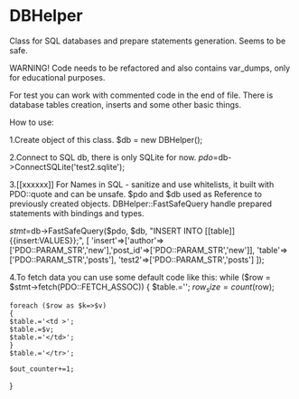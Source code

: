 # DBHelper
Class for SQL databases and prepare statements generation. Seems to be safe.

WARNING! Code needs to be refactored and also contains var_dumps, only for educational purposes.

For test you can work with commented code in the end of file.
There is database tables creation, inserts and some other basic things.

How to use:

1.Create object of this class.
$db = new DBHelper();

2.Connect to SQL db, there is only SQLite for now.
$pdo=$db->ConnectSQLite('test2.sqlite');


3.[[xxxxxx]] For Names in SQL - sanitize and use whitelists, it built with PDO::quote and can be unsafe.
$pdo and $db used as Reference to previously created objects.
DBHelper::FastSafeQuery handle prepared statements with bindings and types.

$stmt=$db->FastSafeQuery($pdo, $db, "INSERT INTO [[table]] {{insert:VALUES}};",
[ 
	'insert'=>['author'=>['PDO::PARAM_STR','new'],'post_id'=>['PDO::PARAM_STR','new']], 'table'=>['PDO::PARAM_STR','posts'], 
	'test2'=>['PDO::PARAM_STR','posts']
]);

4.To fetch data you can use some default code like this:
while ($row = $stmt->fetch(PDO::FETCH_ASSOC))
{
	$table.='<tr>';
	$row_size=count($row);
	
	foreach ($row as $k=>$v)
	{
	$table.='<td >';	
	$table.=$v;
	$table.='</td>';	
	}
	$table.='</tr>';
	
	$out_counter+=1;
}
